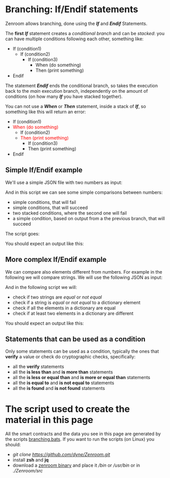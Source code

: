 
# Branching: If/Endif statements

Zenroom allows branching, done using the ***If*** and ***Endif*** Statements. 

The **first** ***If*** statement creates a *conditional branch* and can be *stacked*: you can have multiple conditions following each other, something like: 

* If (condition1)
  * If (condition2)
    * If (condition3)
		* When (do something)
		* Then (print something)
* Endif

The statement ***Endif*** ends the conditional branch, so takes the execution back to the *main* execution branch, independently on the amount of conditions (on how many ***If*** you have stacked together).

You can not use a ***When*** or ***Then*** statement, inside a stack of ***If***, so something like this will return an error: 

* If (condition1)
* <span style="color: red">When (do something)</span>
  * If (condition2)
  * <span style="color: red">Then (print something)</span>
    * If (condition3)
	* Then (print something)
* Endif



## Simple If/Endif example 

We'll use a simple JSON file with two numbers as input:

[](../_media/examples/zencode_cookbook/branching/number_comparison.json ':include :type=code json')

And in this script we can see some simple comparisons between numbers:
* simple conditions, that will fail
* simple conditions, that will succeed
* two stacked conditions, where the second one will fail
* a simple condition, based on output from a the previous branch, that will succeed

The script goes: 

[](../_media/examples/zencode_cookbook/branching/number_comparison.zen ':include :type=code gherkin')

You should expect an output like this:

[](../_media/examples/zencode_cookbook/branching/number_comparison_output.json ':include :type=code json')

## More complex If/Endif example

We can compare also elements different from numbers. For example in the following we will compare strings. We will use the following JSON as input:

[](../_media/examples/zencode_cookbook/branching/complex_comparison.json ':include :type=code json')

And in the following script we will:
* check if two strings are *equal* or *not equal*
* check if a string is *equal* or *not equal* to a dictionary element
* check if all the elements in a dictionary are equal
* check if at least two elements in a dictionary are different

[](../_media/examples/zencode_cookbook/branching/complex_comparison.zen ':include :type=code gherkin')

You should expect an output like this:

[](../_media/examples/zencode_cookbook/branching/complex_comparison_output.json ':include :type=code json')

## Statements that can be used as a condition 

Only some statements can be used as a condition, typically the ones that **verify** a value or check do cryptographic checks, specifically:

* all the **verify** statements
* all the **is less than** and **is more than** statements
* all the **is less or equal than** and **is more or equal than** statements
* all the **is equal to** and **is not equal to** statements
* all the **is found** and **is not found** statements



# The script used to create the material in this page

All the smart contracts and the data you see in this page are generated by the scripts [branching.bats](https://github.com/dyne/Zenroom/blob/master/test/zencode/branching.bats). If you want to run the scripts (on Linux) you should: 
 - *git clone https://github.com/dyne/Zenroom.git*
 - install **zsh** and **jq**
 - download a [zenroom binary](https://zenroom.org/#downloads) and place it */bin* or */usr/bin* or in *./Zenroom/src*



<!-- Temp removed, 


-->
